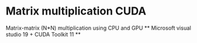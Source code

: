 # Matrix multiplication CUDA
Matrix-matrix (N*N) multiplication using CPU and GPU
** Microsoft visual studio 19 +  CUDA Toolkit 11 **
